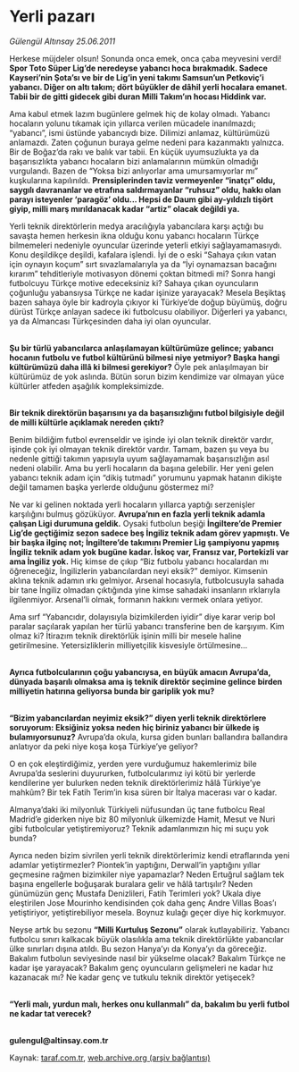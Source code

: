 # Yerli pazarı

*Gülengül Altınsay 25.06.2011*

<div class="yazi"><p>Herkese müjdeler olsun! Sonunda onca emek, onca çaba meyvesini verdi! <b>Spor Toto Süper Lig’de neredeyse yabancı hoca bırakmadık. Sadece Kayseri’nin Şota’sı ve bir de Lig’in yeni takımı Samsun’un Petkoviç’i yabancı. Diğer on altı takım; dört büyükler de dâhil yerli hocalara emanet. Tabii bir de gitti gidecek gibi duran Milli Takım’ın hocası Hiddink var.</b> </p>
<p>Ama kabul etmek lazım bugünlere gelmek hiç de kolay olmadı. Yabancı hocaların yolunu tıkamak için yıllarca verilen mücadele inanılmazdı; “yabancı”, ismi üstünde yabancıydı bize. Dilimizi anlamaz, kültürümüzü anlamazdı. Zaten çoğunun buraya gelme nedeni para kazanmaktı yalnızca. Bir de Boğaz’da rakı ve balık var tabii. En küçük uyumsuzlukta ya da başarısızlıkta yabancı hocaların bizi anlamalarının mümkün olmadığı vurgulandı. Bazen de “Yoksa bizi anlıyorlar ama umursamıyorlar mı” kuşkularına kapılınıldı. <b>Prensiplerinden taviz vermeyenler “inatçı” oldu, saygılı davrananlar ve etrafına saldırmayanlar “ruhsuz” oldu, hakkı olan parayı isteyenler ‘paragöz’ oldu... Hepsi de Daum gibi ay-yıldızlı tişört giyip, milli marş mırıldanacak kadar “artiz” olacak değildi ya.</b></p>
<p>Yerli teknik direktörlerin medya aracılığıyla yabancılara karşı açtığı bu savaşta hemen herkesin ikna olduğu konu yabancı hocaların Türkçe bilmemeleri nedeniyle oyuncular üzerinde yeterli etkiyi sağlayamamasıydı. Konu deşildikçe deşildi, kafalara işlendi. İyi de o eski “Sahaya çıkın vatan için oynayın koçum” sırt sıvazlamalarıyla ya da “İyi oynamazsan bacağını kırarım” tehditleriyle motivasyon dönemi çoktan bitmedi mi? Sonra hangi futbolcuyu Türkçe motive edeceksiniz ki? Sahaya çıkan oyuncuların çoğunluğu yabansıysa Türkçe ne kadar işinize yarayacak? Mesela Beşiktaş bazen sahaya öyle bir kadroyla çıkıyor ki Türkiye’de doğup büyümüş, doğru dürüst Türkçe anlayan sadece iki futbolcusu olabiliyor. Diğerleri ya yabancı, ya da Almancası Türkçesinden daha iyi olan oyuncular. </p>
<p><b><br/>Şu bir türlü yabancılarca anlaşılamayan kültürümüze gelince; yabancı hocanın futbolu ve futbol kültürünü bilmesi niye yetmiyor? Başka hangi kültürümüzü daha illâ ki bilmesi gerekiyor?</b> Öyle pek anlaşılmayan bir kültürümüz de yok aslında. Bütün sorun bizim kendimize var olmayan yüce kültürler atfeden aşağılık kompleksimizde.</p>
<p><b><br/>Bir teknik direktörün başarısını ya da başarısızlığını futbol bilgisiyle değil de milli kültürle açıklamak nereden çıktı?</b></p>
<p>Benim bildiğim futbol evrenseldir ve işinde iyi olan teknik direktör vardır, işinde çok iyi olmayan teknik direktör vardır. Tamam, bazen şu veya bu nedenle gittiği takımın yapısıyla uyum sağlayamamak başarısızlığın asıl nedeni olabilir. Ama bu yerli hocaların da başına gelebilir. Her yeni gelen yabancı teknik adam için “dikiş tutmadı” yorumunu yapmak hatanın dikişte değil tamamen başka yerlerde olduğunu göstermez mi?</p>
<p>Ne var ki gelinen noktada yerli hocaların yıllarca yaptığı serzenişler karşılığını bulmuş gözüküyor. <b>Avrupa’nın en fazla yerli teknik adamla çalışan Ligi durumuna geldik.</b> Oysaki futbolun beşiği <b>İngiltere’de Premier Lig’de geçtiğimiz sezon sadece beş İngiliz teknik adam görev yapmıştı. Ve bir başka ilginç not; İngiltere’de takımını Premier Lig şampiyonu yapmış İngiliz teknik adam yok bugüne kadar. İskoç var, Fransız var, Portekizli var ama İngiliz yok.</b> Hiç kimse de çıkıp “Biz futbolu yabancı hocalardan mı öğreneceğiz, İngilizlerin yabancılardan neyi eksik?” demiyor. Kimsenin aklına teknik adamın ırkı gelmiyor. Arsenal hocasıyla, futbolcusuyla sahada bir tane İngiliz olmadan çıktığında yine kimse sahadaki insanların ırklarıyla ilgilenmiyor. Arsenal’li olmak, formanın hakkını vermek onlara yetiyor.</p>
<p>Ama sırf “Yabancıdır, dolayısıyla bizimkilerden iyidir” diye karar verip bol paralar saçılarak yapılan her türlü yabancı transferine ben de karşıyım. Kim olmaz ki? İtirazım teknik direktörlük işinin milli bir mesele haline getirilmesine. Yetersizliklerin milliyetçilik kisvesiyle örtülmesine...</p>
<p><b><br/>Ayrıca futbolcularının çoğu yabancıysa, en büyük amacın Avrupa’da, dünyada başarılı olmaksa ama iş teknik direktör seçimine gelince birden milliyetin hatırına geliyorsa bunda bir gariplik yok mu? </b></p>
<p><b><br/>“Bizim yabancılardan neyimiz eksik?” diyen yerli teknik direktörlere soruyorum: Eksiğiniz yoksa neden hiç biriniz yabancı bir ülkede iş bulamıyorsunuz?</b> Avrupa’da okula, kursa giden bunları ballandıra ballandıra anlatıyor da peki niye koşa koşa Türkiye’ye geliyor?</p>
<p>O en çok eleştirdiğimiz, yerden yere vurduğumuz hakemlerimiz bile Avrupa’da seslerini duyururken, futbolcularımız iyi kötü bir yerlerde kendilerine yer bulurken neden teknik direktörlerimiz hâlâ Türkiye’ye mahkûm? Bir tek Fatih Terim’in kısa süren bir İtalya macerası var o kadar.</p>
<p>Almanya’daki iki milyonluk Türkiyeli nüfusundan üç tane futbolcu Real Madrid’e giderken niye biz 80 milyonluk ülkemizde Hamit, Mesut ve Nuri gibi futbolcular yetiştiremiyoruz? Teknik adamlarımızın hiç mi suçu yok bunda?</p>
<p>Ayrıca neden bizim sivrilen yerli teknik direktörlerimiz kendi etraflarında yeni adamlar yetiştirmezler? Piontek’in yaptığını, Derwall’in yaptığını yıllar geçmesine rağmen bizimkiler niye yapamazlar? Neden Ertuğrul sağlam tek başına engellerle boğuşarak buralara gelir ve hâlâ tartışılır? Neden günümüzün genç Mustafa Denizlileri, Fatih Terimleri yok? Ukala diye eleştirilen Jose Mourinho kendisinden çok daha genç Andre Villas Boas’ı yetiştiriyor, yetiştirebiliyor mesela. Boynuz kulağı geçer diye hiç korkmuyor. </p>
<p>Neyse artık bu sezonu <b>“Milli Kurtuluş Sezonu”</b> olarak kutlayabiliriz. Yabancı futbolcu sınırı kalkacak büyük olasılıkla ama teknik direktörlükte yabancılar ülke sınırları dışına atıldı. Bu sezon Hanya’yı da Konya’yı da göreceğiz. Bakalım futbolun seviyesinde nasıl bir yükselme olacak? Bakalım Türkçe ne kadar işe yarayacak? Bakalım genç oyuncuların gelişmeleri ne kadar hız kazanacak mı? Ne kadar genç ve tutkulu teknik direktör yetişecek?</p>
<p><b><br/>“Yerli malı, yurdun malı, herkes onu kullanmalı” da, bakalım bu yerli futbol ne kadar tat verecek?</b><b> </b></p>
<p><b><br/>gulengul@altinsay.com.tr</b></p>
</div>

Kaynak: [taraf.com.tr](http://www.taraf.com.tr/gulengul-altinsay/makale-yerli-pazari.htm), [web.archive.org (arşiv bağlantısı)](http://web.archive.org/web/20130624061247/http://www.taraf.com.tr/gulengul-altinsay/makale-yerli-pazari.htm)
